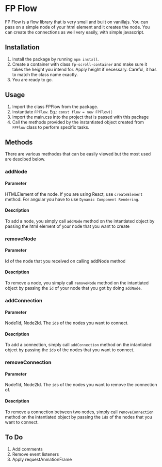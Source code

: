 # FP Flow

FP Flow is a flow library that is very small and built on vanillajs. You can pass on a simple node of your html element and it creates the node. You can create the connections as well very easily, with simple javascript.

## Installation

1. Install the package by running `npm install`.
2. Create a container with class `fp-scroll-container` and make sure it takes the height you intend for. Apply height if necessary. Careful, it has to match the class name exactly.
3. You are ready to go.

## Usage

1. Import the class FPFlow from the package.
2. Instantiate `FPFlow`. Eg.: `const flow = new FPFlow()`
3. Import the main.css into the project that is passed with this package
4. Call the methods provided by the instantiated object created from `FPFlow` class to perform specific tasks.

## Methods

There are various methodes that can be easily viewed but the most used are descibed below.

### addNode
#### Parameter
HTMLElement of the node. If you are using React, use `createElement` method. For angular you have to use `Dynamic Component Rendering`.

#### Description
To add a node, you simply call `addNode` method on the intantiated object by passing the html element of your node that you want to create


### removeNode
#### Parameter
Id of the node that you received on calling addNode method

#### Description
To remove a node, you simply call `removeNode` method on the intantiated object by passing the `id` of your node that you got by doing `addNode`.


### addConnection
#### Parameter
Node1Id, Node2Id. The `id`s of the nodes you want to connect.

#### Description
To add a connection, simply call `addConnection` method on the intantiated object by passing the `id`s of the nodes that you want to connect.


### removeConnection
#### Parameter
Node1Id, Node2Id. The `id`s of the nodes you want to remove the connection of.

#### Description
To remove a connection between two nodes, simply call `removeConnection` method on the intantiated object by passing the `id`s of the nodes that you want to connect.


## To Do
1. Add comments
2. Remove event listeners
3. Apply requestAnmationFrame